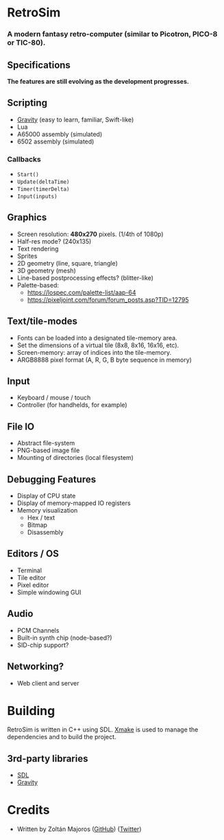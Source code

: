 # RetroSim

### A modern fantasy retro-computer (similar to Picotron, PICO-8 or TIC-80).

## Specifications

**The features are still evolving as the development progresses.**

## Scripting

* [Gravity](https://marcobambini.github.io/gravity/#/README) (easy to learn, familiar, Swift-like)
* Lua
* A65000 assembly (simulated)
* 6502 assembly (simulated)

### Callbacks

* `Start()`
* `Update(deltaTime)`
* `Timer(timerDelta)`
* `Input(inputs)`

## Graphics

* Screen resolution: **480x270** pixels. (1/4th of 1080p)
* Half-res mode? (240x135)
* Text rendering
* Sprites
* 2D geometry (line, square, triangle)
* 3D geometry (mesh)
* Line-based postprocessing effects? (blitter-like)
* Palette-based:
    * https://lospec.com/palette-list/aap-64
    * https://pixeljoint.com/forum/forum_posts.asp?TID=12795

## Text/tile-modes

* Fonts can be loaded into a designated tile-memory area.
* Set the dimensions of a virtual tile (8x8, 8x16, 16x16, etc).
* Screen-memory: array of indices into the tile-memory.
* ARGB8888 pixel format (A, R, G, B byte sequence in memory)

## Input

* Keyboard / mouse / touch
* Controller (for handhelds, for example)

## File IO

* Abstract file-system
* PNG-based image file
* Mounting of directories (local filesystem)

## Debugging Features

* Display of CPU state
* Display of memory-mapped IO registers
* Memory visualization
    * Hex / text
    * Bitmap
    * Disassembly

## Editors / OS

* Terminal
* Tile editor
* Pixel editor
* Simple windowing GUI

## Audio

* PCM Channels
* Built-in synth chip (node-based?)
* SID-chip support?

## Networking?

* Web client and server

# Building

RetroSim is written in C++ using SDL. [Xmake](https://xmake.io/) is used to manage the dependencies and to build the project.

## 3rd-party libraries
* [SDL](http://www.libsdl.org/)
* [Gravity](https://marcobambini.github.io/gravity/)

# Credits

* Written by Zoltán Majoros ([GitHub](https://github.com/arcanelab)) ([Twitter](https://twitter.com/arcanelab))